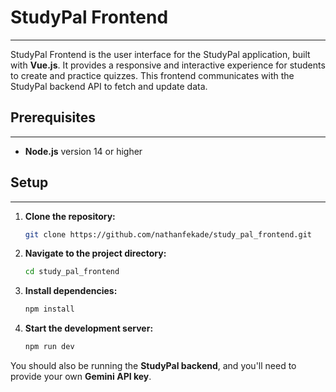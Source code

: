 # StudyPal Frontend

-----

StudyPal Frontend is the user interface for the StudyPal application, built with **Vue.js**. It provides a responsive and interactive experience for students to create and practice quizzes. This frontend communicates with the StudyPal backend API to fetch and update data.

## Prerequisites

-----

  * **Node.js** version 14 or higher

## Setup

-----

1.  **Clone the repository:**

    ```bash
    git clone https://github.com/nathanfekade/study_pal_frontend.git
    ```

2.  **Navigate to the project directory:**

    ```bash
    cd study_pal_frontend
    ```

3.  **Install dependencies:**

    ```bash
    npm install
    ```

4.  **Start the development server:**

    ```bash
    npm run dev
    ```

You should also be running the **StudyPal backend**, and you'll need to provide your own **Gemini API key**.
